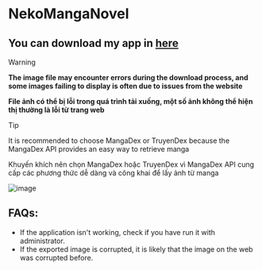 ﻿# NekoMangaNovel
## You can download my app in [here](https://drive.google.com/file/d/12JqWLK_nogggtKhDllP-_GCPt9Qo7BRX/view?usp=sharing)

> [!WARNING]
> **The image file may encounter errors during the download process, and some images failing to display is often due to issues from the website**
>
> **File ảnh có thể bị lỗi trong quá trình tải xuống, một số ảnh không thể hiện thị thường là lỗi từ trang web**

> [!TIP]
> It is recommended to choose MangaDex or TruyenDex because the MangaDex API provides an easy way to retrieve manga
>
> Khuyến khích nên chọn MangaDex hoặc TruyenDex vì MangaDex API cung cấp các phương thức dễ dàng và công khai để lấy ảnh từ manga

![image](https://github.com/user-attachments/assets/6822c80a-7658-433d-978f-44d7cfdde583)

## FAQs:

- If the application isn't working, check if you have run it with administrator.
- If the exported image is corrupted, it is likely that the image on the web was corrupted before.
